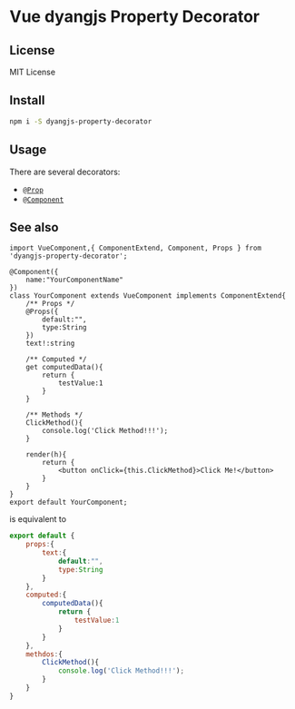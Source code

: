 # Vue dyangjs Property Decorator

## License
MIT License

## Install

```bash
npm i -S dyangjs-property-decorator
```
## Usage

There are several decorators:
- [`@Prop`](#Prop)
- [`@Component`](#Component)

## See also

```tsx
import VueComponent,{ ComponentExtend, Component, Props } from 'dyangjs-property-decorator';

@Component({
    name:"YourComponentName"
})
class YourComponent extends VueComponent implements ComponentExtend{
    /** Props */
    @Props({
        default:"",
        type:String
    })
    text!:string

    /** Computed */
    get computedData(){
        return {
            testValue:1
        }
    }

    /** Methods */
    ClickMethod(){
        console.log('Click Method!!!');
    }

    render(h){
        return {
            <button onClick={this.ClickMethod}>Click Me!</button>
        }
    }
}
export default YourComponent;
```


is equivalent to

```js
export default {
    props:{
        text:{
            default:"",
            type:String
        }
    },
    computed:{
        computedData(){
            return {
                testValue:1
            }
        }
    },
    methdos:{
        ClickMethod(){
            console.log('Click Method!!!');
        }
    }
}
```